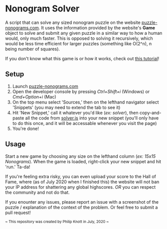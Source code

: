 # Nonogram Solver
A script that can solve any sized nonogram puzzle on the website [puzzle-nonograms.com](https://www.puzzle-nonograms.com). It uses the information provided by the website's **Game** object to solve and submit any given puzzle in a similar way to how a human would, only much faster. This is opposed to solving it recursively, which would be less time efficient for larger puzzles (something like O(2^n), n being number of squares). 

If you don't know what this game is or how it works, check out [this tutorial](https://www.puzzles-mobile.com/nonograms/tutorial)!

## Setup
1. Launch [puzzle-nonograms.com](https://www.puzzle-nonograms.com)
2. Open the developer console by pressing *Ctrl+Shift+i* (Windows) or *Cmd+Option+i* (Mac)
3. On the top menu select 'Sources,' then on the lefthand navigator select 'Snippets' (you may need to extend the tab to see it)
4. Hit 'New Snippet,' call it whatever you'd like (*ex: solver*), then copy-and-paste all the code from [solver.js](https://github.com/Filupnot/js-nonogram/blob/master/solver.js) into your new snippet (you'll only have to do this once, and it will be accessable whenever you visit the page)
5. You're done!

## Usage
Start a new game by choosing any size on the lefthand column (*ex: 15x15 Nonograms*). When the game is loaded, right-click your new snippet and hit 'run.' Ta-da! 

If you're feeling extra risky, you can even upload your score to the Hall of Fame, where (as of July 2020 when I finished this) the website will not ban your IP address for shattering any global highscores. *OR* you can respect the community and not do that.

If you enounter any issues, please report an issue with a screenshot of the puzzle / explanation of the context of the problem. Or feel free to submit a pull request!

<sup>~ This repository was created by Philip Knott in July, 2020 ~</sup>
